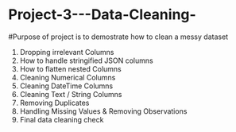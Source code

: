 # Project-3---Data-Cleaning-

#Purpose of project is to demostrate how to clean a messy dataset 

1) Dropping irrelevant Columns
2) How to handle stringified JSON columns
3) How to flatten nested Columns
4) Cleaning Numerical Columns
5) Cleaning DateTime Columns
6) Cleaning Text / String Columns
7) Removing Duplicates
8) Handling Missing Values & Removing Observations
9) Final data cleaning check 
